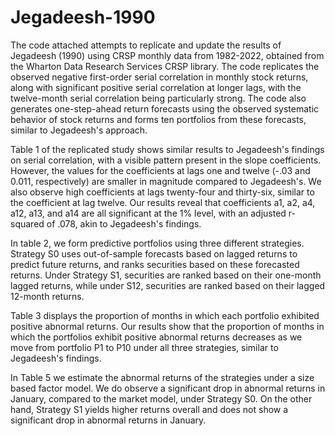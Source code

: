 # Jegadeesh-1990

The code attached attempts to replicate and update the results of Jegadeesh (1990) using CRSP monthly data from 1982-2022, obtained from the Wharton Data Research Services CRSP library. The code replicates the observed negative first-order serial correlation in monthly stock returns, along with significant positive serial correlation at longer lags, with the twelve-month serial correlation being particularly strong. The code also generates one-step-ahead return forecasts using the observed systematic behavior of stock returns and forms ten portfolios from these forecasts, similar to Jegadeesh's approach.

Table 1 of the replicated study shows similar results to Jegadeesh's findings on serial correlation, with a visible pattern present in the slope coefficients. However, the values for the coefficients at lags one and twelve (-.03 and 0.011, respectively) are smaller in magnitude compared to Jegadeesh's. We also observe high coefficients at lags twenty-four and thirty-six, similar to the coefficient at lag twelve. Our results reveal that coefficients a1, a2, a4, a12, a13, and a14 are all significant at the 1% level, with an adjusted r-squared of .078, akin to Jegadeesh's findings.

In table 2, we form predictive portfolios using three different strategies. Strategy S0 uses out-of-sample forecasts based on lagged returns to predict future returns, and ranks securities based on these forecasted returns. Under Strategy S1, securities are ranked based on their one-month lagged returns, while under S12, securities are ranked based on their lagged 12-month returns. 

Table 3 displays the proportion of months in which each portfolio exhibited positive abnormal returns. Our results show that the proportion of months in which the portfolios exhibit positive abnormal returns decreases as we move from portfolio P1 to P10 under all three strategies, similar to Jegadeesh's findings. 

In Table 5 we estimate the abnormal returns of the strategies under a size based factor model.  We do observe a significant drop in abnormal returns in January, compared to the market model, under Strategy S0. On the other hand, Strategy S1 yields higher returns overall and does not show a significant drop in abnormal returns in January.
